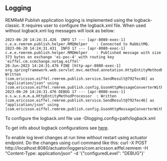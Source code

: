 ## Logging
REMReM Publish application logging is implemented using the logback-classic. It requires user to configure the logback.xml file.
When used without logback.xml log messages will look as below:

```
2023-06-20 14:24:31.426  INFO 17 --- [apr-8080-exec-1] c.e.e.remrem.publish.helper.RMQHelper    : Connected to RabbitMQ.
2023-06-20 14:24:31.431  INFO 17 --- [apr-8080-exec-1] c.e.e.remrem.publish.helper.RMQHelper    : Published message with size 373 bytes on exchange 'ei-poc-4' with routing key 'eiffel.cm.scmchange.notag.eiffel'
20-Jun-2023 14:24:31.476 FINE [http-apr-8080-exec-1] org.springframework.web.servlet.mvc.method.annotation.HttpEntityMethodProcessor.writeWithMessageConverters Written [com.ericsson.eiffel.remrem.publish.service.SendResult@792fec46] as "application/json" using [com.ericsson.eiffel.remrem.publish.config.GsonHttpMessageConverterWithValidate@5eb84388]
2023-06-20 14:24:31.476 DEBUG 17 --- [apr-8080-exec-1] o.s.w.s.m.m.a.HttpEntityMethodProcessor  : Written [com.ericsson.eiffel.remrem.publish.service.SendResult@792fec46] as "application/json" using [com.ericsson.eiffel.remrem.publish.config.GsonHttpMessageConverterWithValidate@5eb84388]
```

To configure the logback.xml file use -Dlogging.config=path/logback.xml

To get info about logback configurations see [here](https://logback.qos.ch/manual/configuration.html).

To enable log level changes at run time without restart using actuator endpoint.
Do the changes using curl command like this:
curl -X POST http://localhost:8080/actuator/loggers/com.ericsson.eiffel.remrem -H "Content-Type: application/json" -d '{"configuredLevel": "DEBUG"}'